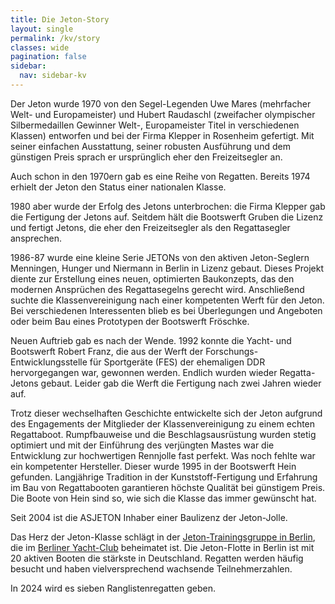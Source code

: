 ```yaml
---
title: Die Jeton-Story
layout: single
permalink: /kv/story
classes: wide
pagination: false
sidebar:
  nav: sidebar-kv
---
```

Der Jeton wurde 1970 von den Segel-Legenden Uwe Mares (mehrfacher Welt- und Europameister) und Hubert Raudaschl (zweifacher olympischer Silbermedaillen Gewinner Welt-, Europameister Titel in verschiedenen Klassen) entworfen und bei der Firma Klepper in Rosenheim gefertigt. Mit seiner einfachen Ausstattung, seiner robusten Ausführung und dem günstigen Preis sprach er ursprünglich eher den Freizeitsegler an.

Auch schon in den 1970ern gab es eine Reihe von Regatten. Bereits 1974 erhielt der Jeton den Status einer nationalen Klasse.

1980 aber wurde der Erfolg des Jetons unterbrochen: die Firma Klepper gab die Fertigung der Jetons auf. Seitdem hält die Bootswerft Gruben die Lizenz und fertigt Jetons, die eher den Freizeitsegler als den Regattasegler ansprechen. 

1986-87 wurde eine kleine Serie JETONs von den aktiven Jeton-Seglern Menningen, Hunger und Niermann in Berlin in Lizenz gebaut. Dieses Projekt diente zur Erstellung eines neuen, optimierten Baukonzepts, das den modernen Ansprüchen des Regattasegelns gerecht wird. Anschließend suchte die Klassenvereinigung nach einer kompetenten Werft für den Jeton. Bei verschiedenen Interessenten blieb es bei Überlegungen und Angeboten oder beim Bau eines Prototypen der Bootswerft Fröschke.

Neuen Auftrieb gab es nach der Wende. 1992 konnte die Yacht- und Bootswerft Robert Franz, die aus der Werft der Forschungs- Entwicklungsstelle für Sportgeräte (FES) der ehemaligen DDR hervorgegangen war, gewonnen werden. Endlich wurden wieder Regatta-Jetons gebaut. Leider gab die Werft die Fertigung nach zwei Jahren wieder auf.

Trotz dieser wechselhaften Geschichte entwickelte sich der Jeton aufgrund des Engagements der Mitglieder der Klassenvereinigung zu einem echten Regattaboot. Rumpfbauweise und die Beschlagsausrüstung wurden stetig optimiert und mit der Einführung des verjüngten Mastes war die Entwicklung zur hochwertigen Rennjolle fast perfekt. Was noch fehlte war ein kompetenter Hersteller. Dieser wurde 1995 in der Bootswerft Hein gefunden. Langjährige Tradition in der Kunststoff-Fertigung und Erfahrung im Bau von Regattabooten garantieren höchste Qualität bei günstigem Preis. Die Boote von Hein sind so, wie sich die Klasse das immer gewünscht hat.

Seit 2004 ist die ASJETON Inhaber einer Baulizenz der Jeton-Jolle.

Das Herz der Jeton-Klasse schlägt in der [Jeton-Trainingsgruppe in Berlin](/training/berlin), die im [Berliner Yacht-Club](https://byc.berlin) beheimatet ist. Die Jeton-Flotte in Berlin ist mit 20 aktiven Booten die stärkste in Deutschland. Regatten werden häufig besucht und haben vielversprechend wachsende Teilnehmerzahlen.

In 2024 wird es sieben Ranglistenregatten geben.

